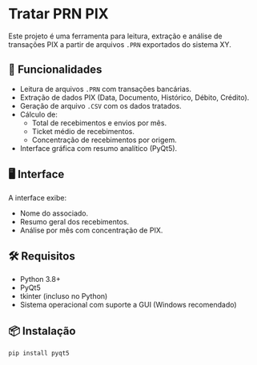 # Tratar PRN PIX

Este projeto é uma ferramenta para leitura, extração e análise de transações PIX a partir de arquivos `.PRN` exportados do sistema XY.

## 📌 Funcionalidades

- Leitura de arquivos `.PRN` com transações bancárias.
- Extração de dados PIX (Data, Documento, Histórico, Débito, Crédito).
- Geração de arquivo `.CSV` com os dados tratados.
- Cálculo de:
  - Total de recebimentos e envios por mês.
  - Ticket médio de recebimentos.
  - Concentração de recebimentos por origem.
- Interface gráfica com resumo analítico (PyQt5).

## 🖥️ Interface

A interface exibe:
- Nome do associado.
- Resumo geral dos recebimentos.
- Análise por mês com concentração de PIX.

## 🛠️ Requisitos

- Python 3.8+
- PyQt5
- tkinter (incluso no Python)
- Sistema operacional com suporte a GUI (Windows recomendado)

## 📦 Instalação

```bash
pip install pyqt5
